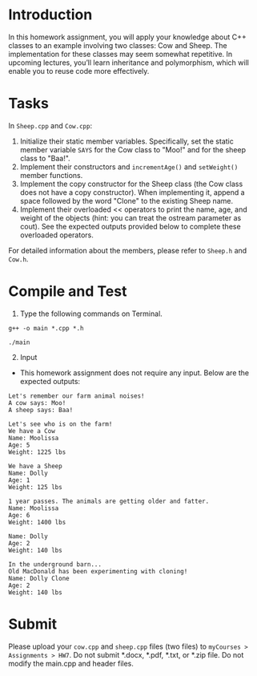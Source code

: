 # Introduction

In this homework assignment, you will apply your knowledge about C++ classes to an example involving two classes: Cow and Sheep. 
The implementation for these classes may seem somewhat repetitive. 
In upcoming lectures, you’ll learn inheritance and polymorphism, which will enable you to reuse code more effectively.


# Tasks

In `Sheep.cpp` and `Cow.cpp`:
  1. Initialize their static member variables. Specifically, set the static member variable `SAYS` for the Cow class to "Moo!" and for the sheep class to "Baa!". 
  2. Implement their constructors and `incrementAge()` and `setWeight()` member functions. 
  3. Implement the copy constructor for the Sheep class (the Cow class does not have a copy constructor). When implementing it, append a space followed by the word "Clone" to the existing Sheep name.
  4. Implement their overloaded << operators to print the name, age, and weight of the objects (hint: you can treat the ostream parameter as cout). See the expected outputs provided below to complete these overloaded operators.

For detailed information about the members, please refer to `Sheep.h` and `Cow.h`.


# Compile and Test

1. Type the following commands on Terminal.

```
g++ -o main *.cpp *.h
```
```
./main
```

2. Input
* This homework assignment does not require any input. Below are the expected outputs:
```
Let's remember our farm animal noises!
A cow says: Moo!
A sheep says: Baa!

Let's see who is on the farm!
We have a Cow 
Name: Moolissa
Age: 5
Weight: 1225 lbs 

We have a Sheep
Name: Dolly
Age: 1
Weight: 125 lbs 

1 year passes. The animals are getting older and fatter.
Name: Moolissa
Age: 6
Weight: 1400 lbs 

Name: Dolly
Age: 2
Weight: 140 lbs 

In the underground barn...
Old MacDonald has been experimenting with cloning!
Name: Dolly Clone
Age: 2
Weight: 140 lbs
```

# Submit

Please upload your `cow.cpp` and `sheep.cpp` files (two files) to `myCourses > Assignments > HW7`. Do not submit *.docx, *.pdf, *.txt, or *.zip file. Do not modify the main.cpp and header files.
